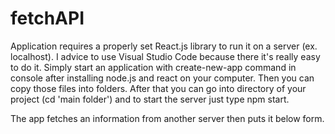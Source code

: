 # fetchAPI

Application requires a properly set React.js library to run it on a server (ex. localhost). I advice to use Visual Studio Code because there it's really easy to do it. Simply start an application with create-new-app command in console after installing node.js and react on your computer. Then you can copy those files into folders. After that you can go into directory of your project (cd 'main folder') and to start the server just type npm start.

The app fetches an information from another server then puts it below form.
